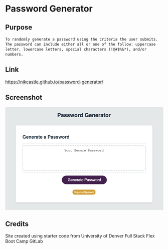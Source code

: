 # Password Generator

## Purpose
    To randomly generate a password using the criteria the user submits. The password can include either all or one of the follow: uppercase letter, lowercase letters, special characters (!@#$%&*), and/or numbers. 

## Link 

https://nikcastle.github.io/password-generator/

## Screenshot
<img src="assets/generate-password-screenshot.png">

## Credits
Site created using starter code from University of Denver Full Stack Flex Boot Camp GitLab